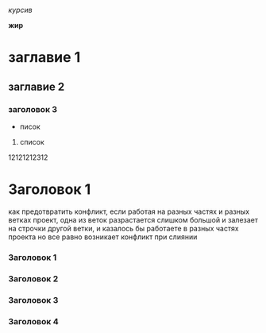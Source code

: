 *курсив*

**жир**

# заглавие 1

## заглавие 2

### заголовок 3

* писок

1. список

12121212312

# Заголовок 1

как предотвратить конфликт, если работая на разных частях и разных ветках проект, одна из веток разрастается слишком большой и залезает на строчки другой ветки, и казалось бы работаете в разных частях проекта но все равно возникает конфликт при слиянии 

### Заголовок 1

### Заголовок 2

### Заголовок 3

### Заголовок 4
